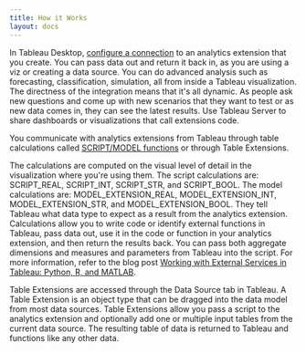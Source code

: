 ```yaml
---
title: How it Works
layout: docs
---
```


In Tableau Desktop, [configure a connection](https://tableau.github.io/analytics-extensions-api/docs/ae_connect_desktop.html)  to an analytics extension that you create. You can pass data out and return it back in, as you are using a viz or creating a data source. You can do advanced analysis such as forecasting, classification, simulation, all from inside a Tableau visualization. The directness of the integration means that it's all dynamic. As people ask new questions and come up with new scenarios that they want to test or as new data comes in, they can see the latest results. Use Tableau Server to share dashboards or visualizations that call extensions code.

You communicate with analytics extensions from Tableau through table calculations called [SCRIPT/MODEL functions](https://help.tableau.com/current/pro/desktop/en-us/r_connection_manage.htm#script-functions-for-expressions) or through Table Extensions. 

The calculations are computed on the visual level of detail in the visualization where you're using them. The script calculations are: SCRIPT_REAL, SCRIPT_INT, SCRIPT_STR, and SCRIPT_BOOL. The model calculations are: MODEL_EXTENSION_REAL, MODEL_EXTENSION_INT, MODEL_EXTENSION_STR, and MODEL_EXTENSION_BOOL. They tell Tableau what data type to expect as a result from the analytics extension. Calculations allow you to write code or identify external functions in Tableau, pass data out, use it in the code or function in your analytics extension, and then return the results back. You can pass both aggregate dimensions and measures and parameters from Tableau into the script. For more information, refer to the blog post [Working with External Services in Tableau: Python, R, and MATLAB](https://www.tableau.com/about/blog/2018/8/working-external-services-tableau-tabpy-r-matlab-93351).

Table Extensions are accessed through the Data Source tab in Tableau. A Table Extension is an object type that can be dragged into the data model from most data sources. Table Extensions allow you pass a script to the analytics extension and optionally add one or multiple input tables from the current data source. The resulting table of data is returned to Tableau and functions like any other data. 
